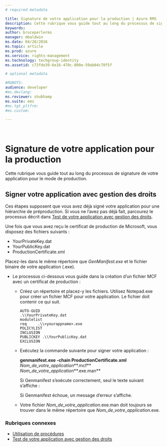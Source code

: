 ```yaml
---
# required metadata

title: Signature de votre application pour la production | Azure RMS
description: Cette rubrique vous guide tout au long du processus de signature de votre application pour le mode de production.
keywords:
author: bruceperlerms
manager: mbaldwin
ms.date: 04/28/2016
ms.topic: article
ms.prod: azure
ms.service: rights-management
ms.technology: techgroup-identity
ms.assetid: c73fde39-6e16-470c-800e-59ab04c78f5f

# optional metadata

#ROBOTS:
audience: developer
#ms.devlang:
ms.reviewer: shubhamp
ms.suite: ems
#ms.tgt_pltfrm:
#ms.custom:

---
```


﻿
# Signature de votre application pour la production

Cette rubrique vous guide tout au long du processus de signature de votre application pour le mode de production.

## Signer votre application avec gestion des droits

Ces étapes supposent que vous avez déjà signé votre application pour une hiérarchie de préproduction. Si vous ne l’avez pas déjà fait, parcourez le processus décrit dans [Test de votre application avec gestion des droits](running-your-first-application.md).

Une fois que vous avez reçu le certificat de production de Microsoft, vous disposez des fichiers suivants :

-   YourPrivateKey.dat
-   YourPublicKey.dat
-   ProductionCertificate.xml

Placez-les dans le même répertoire que *GenManifest.exe* et le fichier binaire de votre application (.exe).

-   Le processus ci-dessous vous guide dans la création d’un fichier MCF avec un certificat de production :

    -   Créez un répertoire et placez-y les fichiers. Utilisez Notepad.exe pour créer un fichier MCF pour votre application. Le fichier doit contenir ce qui suit.

        ``` syntax
        AUTO-GUID
        .\\YourPrivateKey.dat
        modulelist
        req     .\\<yourappname>.exe
        POLICYLIST
        INCLUSION
        PUBLICKEY .\\YourPublicKey.dat
        EXCLUSION
        ```

    -   Exécutez la commande suivante pour signer votre application :

        **genmanifest.exe -chain ProductionCertificate.xml** *Nom_de_votre_application***.mcf** *Nom_de_votre_application***.exe.man**

        Si Genmanifest s’exécute correctement, seul le texte suivant s’affiche :

        Si Genmanifest échoue, un message d’erreur s’affiche.

    -   Votre fichier *Nom_de_votre_application*.exe.man doit toujours se trouver dans le même répertoire que *Nom_de_votre_application*.exe.

### Rubriques connexes

* [Utilisation de procédures](how-to-use-msipc.md)
* [Test de votre application avec gestion des droits](running-your-first-application.md)
 

 





<!--HONumber=Apr16_HO3-->



